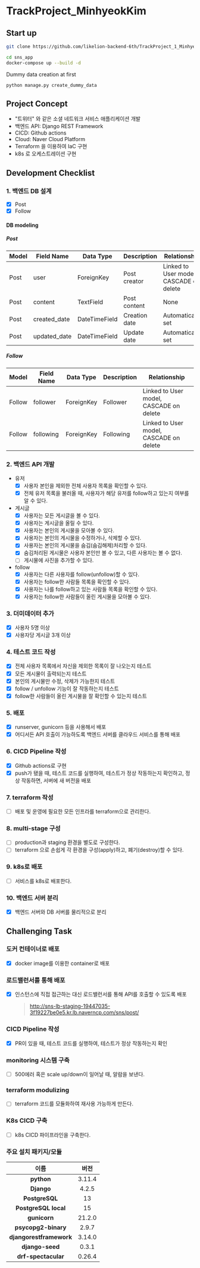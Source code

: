 # TrackProject_MinhyeokKim

## Start up

```bash
git clone https://github.com/likelion-backend-6th/TrackProject_1_MinhyeokKim.git sns_app
```

```bash
cd sns_app
docker-compose up --build -d
```

Dummy data creation at first

```bash
python manage.py create_dummy_data
```

## Project Concept

- "트위터" 와 같은 소셜 네트워크 서비스 애플리케이션 개발
- 백엔드 API: Django REST Framework
- CICD: Github actions
- Cloud: Naver Cloud Platform
- Terraform 을 이용하여 IaC 구현
- k8s 로 오케스트레이션 구현

## Development Checklist

### 1. 백엔드 DB 설계

- [x] Post
- [x] Follow

#### DB modeling

##### Post

| Model | Field Name   | Data Type     | Description   | Relationship                            |
| ----- | ------------ | ------------- | ------------- | --------------------------------------- |
| Post  | user         | ForeignKey    | Post creator  | Linked to User model, CASCADE on delete |
| Post  | content      | TextField     | Post content  | None                                    |
| Post  | created_date | DateTimeField | Creation date | Automatically set                       |
| Post  | updated_date | DateTimeField | Update date   | Automatically set                       |

##### Follow

| Model  | Field Name | Data Type  | Description | Relationship                            |
| ------ | ---------- | ---------- | ----------- | --------------------------------------- |
| Follow | follower   | ForeignKey | Follower    | Linked to User model, CASCADE on delete |
| Follow | following  | ForeignKey | Following   | Linked to User model, CASCADE on delete |

### 2. 백엔드 API 개발

- 유저
  - [x] 사용자 본인을 제외한 전체 사용자 목록을 확인할 수 있다.
  - [x] 전체 유저 목록을 불러올 때, 사용자가 해당 유저를 follow하고 있는지 여부를 알 수 있다.
- 게시글
  - [x] 사용자는 모든 게시글을 볼 수 있다.
  - [x] 사용자는 게시글을 올릴 수 있다.
  - [x] 사용자는 본인의 게시물을 모아볼 수 있다.
  - [x] 사용자는 본인의 게시물을 수정하거나, 삭제할 수 있다.
  - [x] 사용자는 본인의 게시물을 숨김(숨김해제)처리할 수 있다.
  - [x] 숨김처리된 게시물은 사용자 본인만 볼 수 있고, 다른 사용자는 볼 수 없다.
  - [ ] 게시물에 사진을 추가할 수 있다.
- follow
  - [x] 사용자는 다른 사용자를 follow(unfollow)할 수 있다.
  - [x] 사용자는 follow한 사람들 목록을 확인할 수 있다.
  - [x] 사용자는 나를 follow하고 있는 사람들 목록을 확인할 수 있다.
  - [x] 사용자는 follow한 사람들이 올린 게시물을 모아볼 수 있다.

### 3. 더미데이터 추가

- [x] 사용자 5명 이상
- [x] 사용자당 게시글 3개 이상

### 4. 테스트 코드 작성

- [x] 전체 사용자 목록에서 자신을 제외한 목록이 잘 나오는지 테스트
- [x] 모든 게시물이 출력되는지 테스트
- [x] 본인의 게시물만 수정, 삭제가 가능한지 테스트
- [x] follow / unfollow 기능이 잘 작동하는지 테스트
- [x] follow한 사람들이 올린 게시물을 잘 확인할 수 있는지 테스트

### 5. 배포

- [x] runserver, gunicorn 등을 사용해서 배포
- [x] 어디서든 API 호출이 가능하도록 백엔드 서버를 클라우드 서비스를 통해 배포

### 6. CICD Pipeline 작성

- [x] Github actions로 구현
- [x] push가 됐을 때, 테스트 코드를 실행하여, 테스트가 정상 작동하는지 확인하고, 정상 작동하면, 서버에 새 버전을 배포

### 7. terraform 작성

- [ ] 배포 및 운영에 필요한 모든 인프라를 terraform으로 관리한다.

### 8. multi-stage 구성

- [ ] production과 staging 환경을 별도로 구성한다.
- [ ] terraform 으로 손쉽게 각 환경을 구성(apply)하고, 폐기(destroy)할 수 있다.

### 9. k8s로 배포

- [ ] 서비스를 k8s로 배포한다.

### 10. 백엔드 서버 분리

- [x] 백엔드 서버와 DB 서버를 물리적으로 분리

## Challenging Task

### 도커 컨테이너로 배포

- [x] docker image를 이용한 container로 배포

### 로드밸런서를 통해 배포

- [x] 인스턴스에 직접 접근하는 대신 로드밸런서를 통해 API를 호출할 수 있도록 배포
  > http://sns-lb-staging-19447035-3f19227be0e5.kr.lb.naverncp.com/sns/post/

### CICD Pipeline 작성

- [x] PR이 있을 때, 테스트 코드를 실행하여, 테스트가 정상 작동하는지 확인

### monitoring 시스템 구축

- [ ] 500에러 혹은 scale up/down이 일어날 때, 알람을 보낸다.

### terraform modulizing

- [ ] terraform 코드를 모듈화하여 재사용 가능하게 만든다.

### K8s CICD 구축

- [ ] k8s CICD 파이프라인을 구축한다.

### 주요 설치 패키지/모듈

|          이름           |  버전  |
| :---------------------: | :----: |
|       **python**        | 3.11.4 |
|       **Django**        | 4.2.5  |
|     **PostgreSQL**      |   13   |
|  **PostgreSQL local**   |   15   |
|      **gunicorn**       | 21.2.0 |
|   **psycopg2-binary**   | 2.9.7  |
| **djangorestframework** | 3.14.0 |
|     **django-seed**     | 0.3.1  |
|   **drf-spectacular**   | 0.26.4 |
